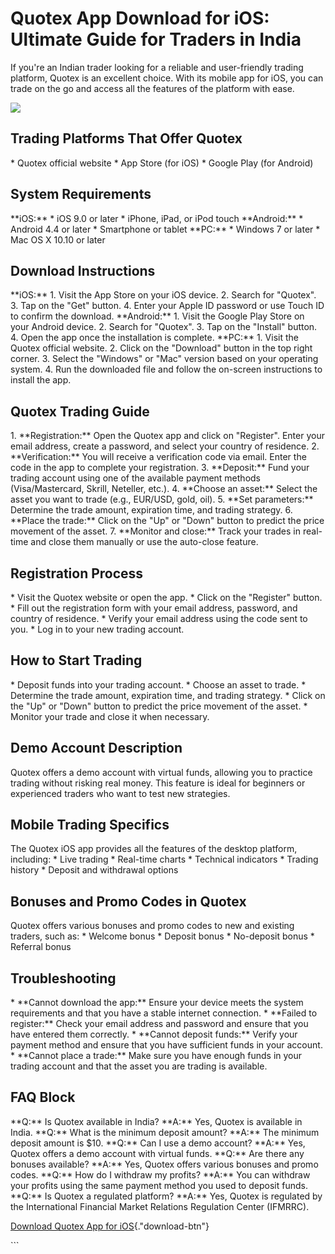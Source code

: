 # Quotex App Download for iOS: Ultimate Guide for Traders in India

If you\'re an Indian trader looking for a reliable and user-friendly
trading platform, Quotex is an excellent choice. With its mobile app for
iOS, you can trade on the go and access all the features of the platform
with ease.

[![](https://static.quotex.io/files/1_en/300_250.jpg)](https://traff.sbs/brokerqxsignupf)

## Trading Platforms That Offer Quotex

\* Quotex official website \* App Store (for iOS) \* Google Play (for
Android)

## System Requirements

\*\*iOS:\*\* \* iOS 9.0 or later \* iPhone, iPad, or iPod touch
\*\*Android:\*\* \* Android 4.4 or later \* Smartphone or tablet
\*\*PC:\*\* \* Windows 7 or later \* Mac OS X 10.10 or later

## Download Instructions

\*\*iOS:\*\* 1. Visit the App Store on your iOS device. 2. Search for
"Quotex". 3. Tap on the "Get" button. 4. Enter your Apple ID
password or use Touch ID to confirm the download. \*\*Android:\*\* 1.
Visit the Google Play Store on your Android device. 2. Search for
"Quotex". 3. Tap on the "Install" button. 4. Open the app
once the installation is complete. \*\*PC:\*\* 1. Visit the Quotex
official website. 2. Click on the "Download" button in the top
right corner. 3. Select the "Windows" or "Mac" version based
on your operating system. 4. Run the downloaded file and follow the
on-screen instructions to install the app.

## Quotex Trading Guide

1\. \*\*Registration:\*\* Open the Quotex app and click on
"Register". Enter your email address, create a password, and
select your country of residence. 2. \*\*Verification:\*\* You will
receive a verification code via email. Enter the code in the app to
complete your registration. 3. \*\*Deposit:\*\* Fund your trading
account using one of the available payment methods (Visa/Mastercard,
Skrill, Neteller, etc.). 4. \*\*Choose an asset:\*\* Select the asset
you want to trade (e.g., EUR/USD, gold, oil). 5. \*\*Set parameters:\*\*
Determine the trade amount, expiration time, and trading strategy. 6.
\*\*Place the trade:\*\* Click on the "Up" or "Down" button
to predict the price movement of the asset. 7. \*\*Monitor and
close:\*\* Track your trades in real-time and close them manually or use
the auto-close feature.

## Registration Process

\* Visit the Quotex website or open the app. \* Click on the
"Register" button. \* Fill out the registration form with your
email address, password, and country of residence. \* Verify your email
address using the code sent to you. \* Log in to your new trading
account.

## How to Start Trading

\* Deposit funds into your trading account. \* Choose an asset to trade.
\* Determine the trade amount, expiration time, and trading strategy. \*
Click on the "Up" or "Down" button to predict the price
movement of the asset. \* Monitor your trade and close it when
necessary.

## Demo Account Description

Quotex offers a demo account with virtual funds, allowing you to
practice trading without risking real money. This feature is ideal for
beginners or experienced traders who want to test new strategies.

## Mobile Trading Specifics

The Quotex iOS app provides all the features of the desktop platform,
including: \* Live trading \* Real-time charts \* Technical indicators
\* Trading history \* Deposit and withdrawal options

## Bonuses and Promo Codes in Quotex

Quotex offers various bonuses and promo codes to new and existing
traders, such as: \* Welcome bonus \* Deposit bonus \* No-deposit bonus
\* Referral bonus

## Troubleshooting

\* \*\*Cannot download the app:\*\* Ensure your device meets the system
requirements and that you have a stable internet connection. \*
\*\*Failed to register:\*\* Check your email address and password and
ensure that you have entered them correctly. \* \*\*Cannot deposit
funds:\*\* Verify your payment method and ensure that you have
sufficient funds in your account. \* \*\*Cannot place a trade:\*\* Make
sure you have enough funds in your trading account and that the asset
you are trading is available.

## FAQ Block

\*\*Q:\*\* Is Quotex available in India? \*\*A:\*\* Yes, Quotex is
available in India. \*\*Q:\*\* What is the minimum deposit amount?
\*\*A:\*\* The minimum deposit amount is \$10. \*\*Q:\*\* Can I use a
demo account? \*\*A:\*\* Yes, Quotex offers a demo account with virtual
funds. \*\*Q:\*\* Are there any bonuses available? \*\*A:\*\* Yes,
Quotex offers various bonuses and promo codes. \*\*Q:\*\* How do I
withdraw my profits? \*\*A:\*\* You can withdraw your profits using the
same payment method you used to deposit funds. \*\*Q:\*\* Is Quotex a
regulated platform? \*\*A:\*\* Yes, Quotex is regulated by the
International Financial Market Relations Regulation Center (IFMRRC).

[Download Quotex App for
iOS](\%22https://traff.sbs/quotexonelink\%22){."download-btn"}

\`\`\`

